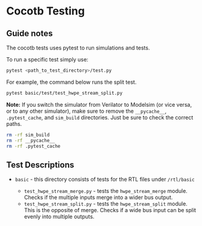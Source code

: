# Cocotb Testing

## Guide notes

The cocotb tests uses pytest to run simulations and tests.

To run a specific test simply use:
``` bash
pytest <path_to_test_directory>/test.py
```
For example, the command below runs the split test.
``` bash
pytest basic/test/test_hwpe_stream_split.py
```
**Note:** If you switch the simulator from Verilator to Modelsim (or vice versa, or to any other simulator), make sure to remove the `__pycache__`, `.pytest_cache`, and `sim_build` directories. Just be sure to check the correct paths.

``` bash
rm -rf sim_build
rm -rf __pycache__
rm -rf .pytest_cache
```

## Test Descriptions

* `basic` - this directory consists of tests for the RTL files under `/rtl/basic`

    * `test_hwpe_stream_merge.py` - tests the `hwpe_stream_merge` module. Checks if the multiple inputs merge into a wider bus output. 
    * `test_hwpe_stream_split.py` - tests the `hwpe_stream_split` module. This is the opposite of merge. Checks if a wide bus input can be split evenly into multiple outputs.


